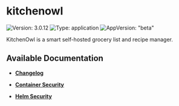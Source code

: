 # kitchenowl

![Version: 3.0.12](https://img.shields.io/badge/Version-3.0.12-informational?style=flat-square) ![Type: application](https://img.shields.io/badge/Type-application-informational?style=flat-square) ![AppVersion: "beta"](https://img.shields.io/badge/AppVersion-"beta"-informational?style=flat-square)

KitchenOwl is a smart self-hosted grocery list and recipe manager.

## Available Documentation

- [**Changelog**](CHANGELOG)

- [**Container Security**](container-security)

- [**Helm Security**](helm-security)

